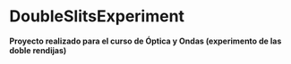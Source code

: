 # DoubleSlitsExperiment
**Proyecto realizado para el curso de Óptica y Ondas (experimento de las doble rendijas)**
